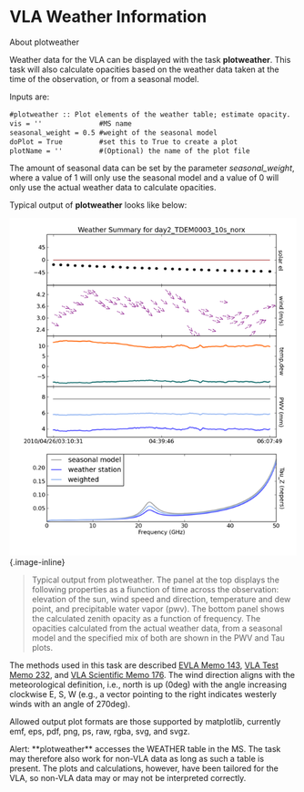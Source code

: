 

# VLA Weather Information 

About plotweather

Weather data for the VLA can be displayed with the task **plotweather**. This task will also calculate opacities based on the weather data taken at the time of the observation, or from a seasonal model. 

Inputs are: 

```
#plotweather :: Plot elements of the weather table; estimate opacity.
vis = ''              #MS name
seasonal_weight = 0.5 #weight of the seasonal model
doPlot = True         #set this to True to create a plot
plotName = ''         #(Optional) the name of the plot file
```

The amount of seasonal data can be set by the parameter *seasonal_weight*, where a value of 1 will only use the seasonal model and a value of 0 will only use the actual weather data to calculate opacities. 

Typical output of **plotweather** looks like below:

![a36812b09ef65bbf1d85a367204f1070b66a1a2b](media/a36812b09ef65bbf1d85a367204f1070b66a1a2b.png){.image-inline}

>Typical output from plotweather. The panel at the top displays the following properties as a fiunction of time across the observation: elevation of the sun, wind speed and direction, temperature and dew point, and precipitable water vapor (pwv). The bottom panel shows the calculated zenith opacity as a function of  frequency. The opacities calculated from the actual weather data, from a seasonal model and the specified mix of both are shown in the PWV and Tau plots. 
  

The methods used in this task are described [EVLA Memo 143](http://library.nrao.edu/public/memos/evla/EVLAM_143.pdf), [VLA Test Memo 232](http://library.nrao.edu/public/memos/vla/test/VLAT_232.pdf), and [VLA Scientific Memo 176](http://library.nrao.edu/public/memos/vla/sci/VLAS_176.pdf).  The wind direction aligns with the meteorological definition, i.e., north is up (0deg) with the angle increasing clockwise E, S, W (e.g., a vector pointing to the right indicates westerly winds with an angle of 270deg).   

 

Allowed output plot formats are those supported by matplotlib, currently emf, eps, pdf, png, ps, raw, rgba, svg, and svgz.

 

<div class="alert alert-warning">
Alert: **plotweather** accesses the WEATHER table in the MS. The task may therefore also work for non-VLA data as long as such a table is present. The plots and calculations, however, have been tailored for the VLA, so non-VLA data may or may not be interpreted correctly.   
</div>

 

 

 

 

